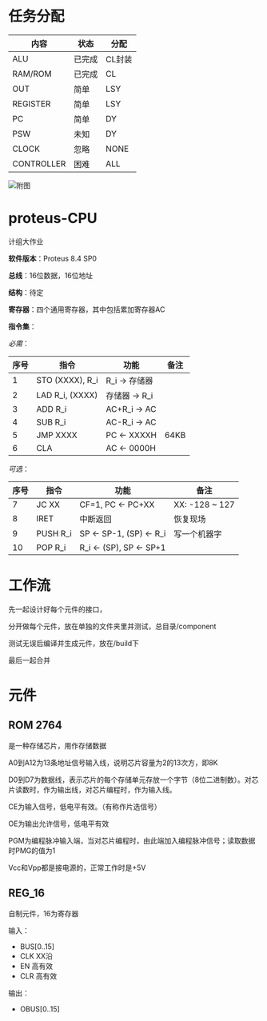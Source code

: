 # 任务分配

内容 | 状态 | 分配
---  | --- | ---
ALU | 已完成 | CL封装
RAM/ROM | 已完成 | CL
OUT | 简单 | LSY
REGISTER | 简单 | LSY
PC | 简单 | DY
PSW | 未知 | DY
CLOCK | 忽略 | NONE
CONTROLLER | 困难 | ALL

![附图](http://owvqyk7j0.bkt.clouddn.com/proteus-cpu-all.png)


# proteus-CPU

计组大作业

__软件版本__：Proteus 8.4 SP0

__总线__：16位数据，16位地址

__结构__：待定

__寄存器__：四个通用寄存器，其中包括累加寄存器AC

__指令集__：

_必需_：

序号 | 指令 | 功能 | 备注
-----|-----|-----|----
   1  |STO (XXXX), R\_i |  R\_i -> 存储器  | 
   2  |LAD R\_i, (XXXX) |  存储器 -> R\_i  | 
   3  |ADD R\_i |  AC+R\_i -> AC  | 
   4  |SUB R\_i |  AC-R\_i -> AC  | 
   5  |JMP XXXX |  PC <- XXXXH  |  64KB
   6  |CLA |  AC <- 0000H  | 

_可选_：

序号 | 指令 | 功能 | 备注
-----|-----|-----|----
  7  |JC XX | CF=1, PC <- PC+XX  |  XX: -128 ~ 127
  8  |IRET |  中断返回  | 恢复现场
  9  |PUSH R\_i | SP <- SP-1, (SP) <- R\_i  |  写一个机器字
  10  |POP R\_i | R\_i <- (SP), SP <- SP+1  | 


# 工作流

先一起设计好每个元件的接口，

分开做每个元件，放在单独的文件夹里并测试，总目录/component

测试无误后编译并生成元件，放在/build下

最后一起合并


# 元件

## ROM 2764

是一种存储芯片，用作存储数据

A0到A12为13条地址信号输入线，说明芯片容量为2的13次方，即8K

D0到D7为数据线，表示芯片的每个存储单元存放一个字节（8位二进制数）。对芯片读数时，作为输出线，对芯片编程时，作为输入线。

CE为输入信号，低电平有效。（有称作片选信号）

OE为输出允许信号，低电平有效

PGM为编程脉冲输入端，当对芯片编程时，由此端加入编程脉冲信号；读取数据时PMG的值为1

Vcc和Vpp都是接电源的，正常工作时是+5V


## REG_16

自制元件，16为寄存器

输入：

* BUS[0..15]
* CLK XX沿
* EN 高有效
* CLR 高有效

输出：

* OBUS[0..15]



